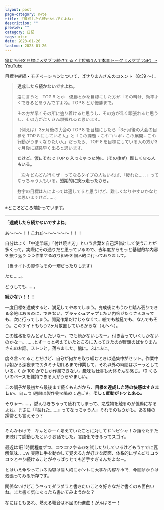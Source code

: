 ```yaml
---
layout: post
page-category: note
title: 「達成したら続かないですよね」
description: ""
preview: ""
category: 日記
tags: misc
date: 2023-01-26
lastmod: 2023-01-26
---
```


[俺たち何を目標にスマブラ続けてる？上位勢4人で本音トーク【スマブラSP】 - YouTube](https://www.youtube.com/watch?v=2CBiF1ivnVU)

目標や継続・モチベーションについて、ぱせりまんさんのコメント（8:39 ～）。

> **達成したら続かないですよね。**
>
> 逆に言うと、TOP 8 とか、優勝とかを目標にした方が「その時は」効率よくできると思うんですよね。TOP 8 とか優勝まで。
>
> その方が早くその所に辿り着けると思うし、その方が早く頑張れると思うし、その方がたくさん頑張れると思います。
>
> （例えば）3ヶ月後の大会の TOP 8 を目標にしたら「3ヶ月後の大会の目標を TOP 8 にしている人」と「この課題・このコンボ・この展開・この行動がうまくなりたい人」だったら、TOP 8 を目標にしている人の方が3ヶ月後に結果早く出ると思います。
>
> **だけど、仮にそれで TOP 8 入っちゃった時に（その後が）難しくなる人もいる。**
>
> 「次々どんどん行くぜ」ってなるタイプの人もいれば、「疲れた……」ってなっちゃう人もいる。**短期的に突っ走ったから。**
>
> 数字の目標は人によっては適してると思うけど、難しくなりやすいかなとは思いますけど……。

※ところどころ端折っています。

---

「**達成したら続かないですよね**」

あ～～～！！これだ～～～～～～！！！

自分はよく「中途半端」「付け焼き刃」という言葉を自己評価として使うことが多くって。実際にその通りだと思っているので、去年度からもっと基礎的な内容を振り返りつつ作業する取り組みを個人的に行っておりまして。

（当サイトの製作もその一環だったりします）

ただ……。

どうしても……。

**続かない！！！**

一度目標を達成すると、満足してやめてしまう。完成後にもうひと踏ん張りできる余地はあるのに、できない。ブラッシュアップしたい内容がたくさんあっても、次に行ってしまう。開発作業だけじゃなくて、絵でも裁縫でも、なんでもそう。このサイトももう2ヶ月放置しているからな（えへへ）。

この性格をなんとかしたいなー。でも続かないしなー。付き合っていくしかないのかなー。……とずーっと考えていたところに入ってきたのが冒頭のぱせりまんさんのお話。ストンと。落ちました。腑に。ふにふに。

度々言ってることだけど、自分が何かを取り組むときは過集中がセット。作業中は朝から深夜までスタミナ切れるまで作業して、それ以外の時間はボーっとしている。0 か 100 かでしか作業できない。趣味も仕事も大体そんな感じ。70 くらいのペースを維持できる人がうらやましい。

この調子が最初から最後まで続くもんだから、**目標を達成した時の快感はすさまじい。** 向こう1週間は製作物を眺めて過ごす。**そして反動がドッと来る。**

そりゃー……。燃え尽きちゃって疲れてしまって、完成物を触るのが億劫になるよね。まさに「『疲れた……』ってなっちゃう人」それそのものかも。ある種の躁鬱とも言えそう？

---

そんなわけで、なんとなーく考えていたことに対してドンピシャ！な話をたまたま聴けて感動したというお話でした。言語化できるってスゴイ。

最近は1日1時間程度ずつ、コツコツやるのを試したりしているけどもうすでに瓦解気味……ｗ 実際に手を動かして覚える方が好きな反面、体系的に学んだりコツコツとやり続けることがやっぱりとても苦手すぎるんだよなー。

とはいえ今やっている内容は個人的にホントに大事な内容なので、今回ばかりは気張ってみる所存です。

関係ないけどこうやってダラダラと書きたいことを好きなだけ書くのも面白いね。また書く気になったら書いてみようかな？

なにはともあれ、燃える靴音は不屈の行進曲！がんばろー！
